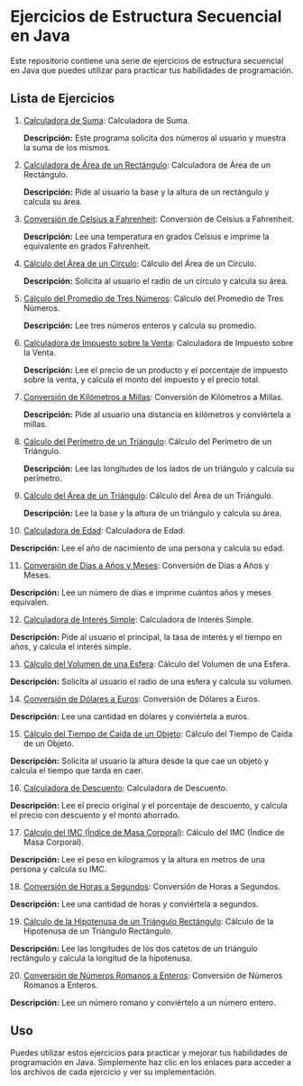 # Ejercicios de Estructura Secuencial en Java

Este repositorio contiene una serie de ejercicios de estructura secuencial en Java que puedes utilizar para practicar tus habilidades de programación.

## Lista de Ejercicios

1. [Calculadora de Suma](Suma.java): Calculadora de Suma.

   **Descripción:** Este programa solicita dos números al usuario y muestra la suma de los mismos.

2. [Calculadora de Área de un Rectángulo](AreaRectangulo.java): Calculadora de Área de un Rectángulo.

   **Descripción:** Pide al usuario la base y la altura de un rectángulo y calcula su área.

3. [Conversión de Celsius a Fahrenheit](CelsiusToFahrenheit.java): Conversión de Celsius a Fahrenheit.

   **Descripción:** Lee una temperatura en grados Celsius e imprime la equivalente en grados Fahrenheit.

4. [Cálculo del Área de un Círculo](AreaCirculo.java): Cálculo del Área de un Círculo.

   **Descripción:** Solicita al usuario el radio de un círculo y calcula su área.

5. [Cálculo del Promedio de Tres Números](Promedio.java): Cálculo del Promedio de Tres Números.

   **Descripción:** Lee tres números enteros y calcula su promedio.

6. [Calculadora de Impuesto sobre la Venta](ImpuestoVenta.java): Calculadora de Impuesto sobre la Venta.

   **Descripción:** Lee el precio de un producto y el porcentaje de impuesto sobre la venta, y calcula el monto del impuesto y el precio total.

7. [Conversión de Kilómetros a Millas](KmToMiles.java): Conversión de Kilómetros a Millas.

   **Descripción:** Pide al usuario una distancia en kilómetros y conviértela a millas.

8. [Cálculo del Perímetro de un Triángulo](PerimetroTriangulo.java): Cálculo del Perímetro de un Triángulo.

   **Descripción:** Lee las longitudes de los lados de un triángulo y calcula su perímetro.

9. [Cálculo del Área de un Triángulo](AreaTriangulo.java): Cálculo del Área de un Triángulo.

   **Descripción:** Lee la base y la altura de un triángulo y calcula su área.

10. [Calculadora de Edad](Edad.java): Calculadora de Edad.

   **Descripción:** Lee el año de nacimiento de una persona y calcula su edad.

11. [Conversión de Días a Años y Meses](DiasAAñosMeses.java): Conversión de Días a Años y Meses.

   **Descripción:** Lee un número de días e imprime cuántos años y meses equivalen.

12. [Calculadora de Interés Simple](InteresSimple.java): Calculadora de Interés Simple.

   **Descripción:** Pide al usuario el principal, la tasa de interés y el tiempo en años, y calcula el interés simple.

13. [Cálculo del Volumen de una Esfera](VolumenEsfera.java): Cálculo del Volumen de una Esfera.

   **Descripción:** Solicita al usuario el radio de una esfera y calcula su volumen.

14. [Conversión de Dólares a Euros](DolaresAEuros.java): Conversión de Dólares a Euros.

   **Descripción:** Lee una cantidad en dólares y conviértela a euros.

15. [Cálculo del Tiempo de Caída de un Objeto](TiempoCaida.java): Cálculo del Tiempo de Caída de un Objeto.

   **Descripción:** Solicita al usuario la altura desde la que cae un objeto y calcula el tiempo que tarda en caer.

16. [Calculadora de Descuento](Descuento.java): Calculadora de Descuento.

   **Descripción:** Lee el precio original y el porcentaje de descuento, y calcula el precio con descuento y el monto ahorrado.

17. [Cálculo del IMC (Índice de Masa Corporal)](IMC.java): Cálculo del IMC (Índice de Masa Corporal).

   **Descripción:** Lee el peso en kilogramos y la altura en metros de una persona y calcula su IMC.

18. [Conversión de Horas a Segundos](HorasASegundos.java): Conversión de Horas a Segundos.

   **Descripción:** Lee una cantidad de horas y conviértela a segundos.

19. [Cálculo de la Hipotenusa de un Triángulo Rectángulo](Hipotenusa.java): Cálculo de la Hipotenusa de un Triángulo Rectángulo.

   **Descripción:** Lee las longitudes de los dos catetos de un triángulo rectángulo y calcula la longitud de la hipotenusa.

20. [Conversión de Números Romanos a Enteros](RomanToInteger.java): Conversión de Números Romanos a Enteros.

   **Descripción:** Lee un número romano y conviértelo a un número entero.


## Uso

Puedes utilizar estos ejercicios para practicar y mejorar tus habilidades de programación en Java. Simplemente haz clic en los enlaces para acceder a los archivos de cada ejercicio y ver su implementación.
